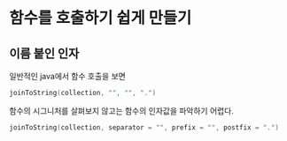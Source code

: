 # 함수를 호출하기 쉽게 만들기

## 이름 붙인 인자


일반적인 java에서 함수 호출을 보면
```kotlin
joinToString(collection, "", "", ".")
```

함수의 시그니처를 살펴보지 않고는 함수의 인자값을 파악하기 어렵다.

```kotlin
joinToString(collection, separator = "", prefix = "", postfix = ".")
```
